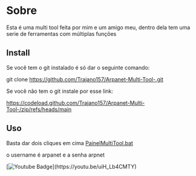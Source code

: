 # Sobre 

Esta é uma multi tool feita por mim e um amigo meu, dentro dela tem uma serie de ferramentas com múltiplas funções 

## Install
Se você tem o git instalado é só dar o seguinte comando:

git clone https://github.com/Trajano157/Arpanet-Multi-Tool-.git

Se você não tem o git instale por esse link:

https://codeload.github.com/Trajano157/Arpanet-Multi-Tool-/zip/refs/heads/main

## Uso
Basta dar dois cliques em cima [PainelMultiTool.bat](https://github.com/Trajano157/Arpanet-Multi-Tool-/blob/main/PainelMultiTool.bat "PainelMultiTool.bat") 

o username é arpanet
e a senha arpnet



[![Youtube Badge](https://img.shields.io/badge/-Youtube-FF0000?style=flat-square&labelColor=FF0000&logo=youtube&logoColor=white&link(https://youtu.be/uiH_Lb4CMTY))](https://youtu.be/uiH_Lb4CMTY)
